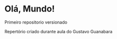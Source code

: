 # Olá, Mundo!
 Primeiro repositorio versionado

 Repertório criado durante aula do Gustavo Guanabara
 
